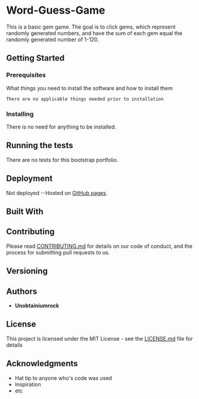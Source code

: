 # Word-Guess-Game

This is a basic gem game. The goal is to click gems, which represent randomly generated numbers, and have the sum of each gem equal the randomly generated number of 1-120.

## Getting Started

<!-- These instructions will get you a copy of the project up and running on your local machine for development and testing purposes. See deployment for notes on how to deploy the project on a live system. -->

### Prerequisites

What things you need to install the software and how to install them

```
There are no applicable things needed prior to installation
```

### Installing

There is no need for anything to be installed.
<!-- A step by step  series of examples that tell you have to get a development env running -->

<!-- Say what the step will be

```
Give the example
```

And repeat

```
until finished
``` -->

<!-- End with an example of getting some data out of the system or using it for a little demo -->

## Running the tests

There are no tests for this bootstrap portfolio.

<!-- ### Break down into end to end tests

Explain what these tests test and why

```
Give an example
```

### And coding style tests

Explain what these tests test and why

```
Give an example
``` -->

## Deployment
Not deployed --Hosted on [GitHub pages](https://unobtainiumrock.github.io/Word-Guess-Game/).
<!-- Add additional notes about how to deploy this on a live system -->


## Built With

<!-- * [Dropwizard](http://www.dropwizard.io/1.0.2/docs/) - The web framework used
* [Maven](https://maven.apache.org/) - Dependency Management
* [ROME](https://rometools.github.io/rome/) - Used to generate RSS Feeds -->

## Contributing

Please read [CONTRIBUTING.md](./CONTRIBUTING.md) for details on our code of conduct, and the process for submitting pull requests to us.

## Versioning

<!-- We use [SemVer](http://semver.org/) for versioning. For the versions available, see the [tags on this repository](https://github.com/your/project/tags).  -->

## Authors

* **Unobtainiumrock**



## License

This project is licensed under the MIT License - see the [LICENSE.md](LICENSE.md) file for details

## Acknowledgments

* Hat tip to anyone who's code was used
* Inspiration
* etc

